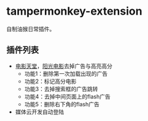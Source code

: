 # tampermonkey-extension
自制油猴日常插件。

## 插件列表

 - [电影天堂](www.dytt8.net)，[阳光电影](www.ygdy8.com)去掉广告与高亮高分
    - 功能1：删除第一次加载出现的广告
    - 功能2：标记高分电影
    - 功能3：去掉搜索框的广告跳转
    - 功能4：去掉中间页面上的flash广告
    - 功能5：删除右下角的flash广告
 - 媒体云开发自动登陆
